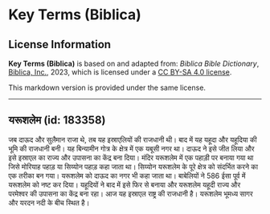 # Key Terms (Biblica)

## License Information

**Key Terms (Biblica)** is based on and adapted from: _Biblica Bible Dictionary_, [Biblica, Inc.](https://www.biblica.com/), 2023, which is licensed under a [CC BY-SA 4.0 license](https://creativecommons.org/licenses/by-sa/4.0/legalcode.en).

This markdown version is provided under the same license.



--------------------------------

## यरूशलेम (id: 183358)

जब दाऊद और सुलैमान राजा थे, तब यह इस्राएलियों की राजधानी थी। बाद में यह यहूदा और यहूदिया की भूमि की राजधानी बनी। यह बिन्यामीन गोत्र के क्षेत्र में एक यबूसी नगर था। दाऊद ने इसे जीत लिया और इसे इस्राएल का राज्य और उपासना का केंद्र बना दिया। मंदिर यरूशलेम में एक पहाड़ी पर बनाया गया था जिसे मोरियाह पहाड़ या सिय्योन पहाड़ कहा जाता था। सिय्योन यरूशलेम के पूरे क्षेत्र को संदर्भित करने का एक तरीका बन गया। यरूशलेम को दाऊद का नगर भी कहा जाता था। बाबेलियों ने 586 ईसा पूर्व में यरूशलेम को नष्ट कर दिया। यहूदियों ने बाद में इसे फिर से बनाया और यरूशलेम यहूदी राज्य और परमेश्वर की उपासना का केंद्र बना रहा। आज यह इस्राएल राष्ट्र की राजधानी है। यरूशलेम भूमध्य सागर और यरदन नदी के बीच स्थित है।


